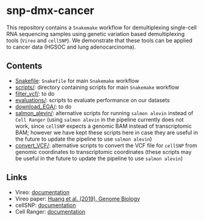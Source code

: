 # snp-dmx-cancer

This repository contains a `Snakemake` workflow for demultiplexing single-cell RNA sequencing samples using genetic variation based demultiplexing tools (`Vireo` and `cellSNP`). We demonstrate that these tools can be applied to cancer data (HGSOC and lung adenocarcinoma).


## Contents

- [Snakefile](Snakefile): `Snakefile` for main `Snakemake` workflow
- [scripts/](scripts/): directory containing scripts for main `Snakemake` workflow
- [filter_vcf/](filter_vcf/): to do
- [evaluations/](evaluations/): scripts to evaluate performance on our datasets
- [download_EGA/](download_EGA/): to do
- [salmon_alevin/](salmon_alevin/): alternative scripts for running `salmon alevin` instead of `Cell Ranger` (using `salmon alevin` in the pipeline currently does not work, since `cellSNP` expects a genomic BAM instead of transcriptomic BAM; however we have kept these scripts here in case they are useful in the future to update the pipeline to use `salmon alevin`)
- [convert_VCF/](convert_VCF/): alternative scripts to convert the VCF file for `cellSNP` from genomic coordinates to transcriptomic coordinates (these scripts may be useful in the future to update the pipeline to use `salmon alevin`)


## Links

- Vireo: [documentation](https://vireosnp.readthedocs.io/en/latest/index.html)
- Vireo paper: [Huang et al. (2019), Genome Biology](https://genomebiology.biomedcentral.com/articles/10.1186/s13059-019-1865-2)
- cellSNP: [documentation](https://github.com/single-cell-genetics/cellSNP)
- Cell Ranger: [documentation](https://support.10xgenomics.com/single-cell-gene-expression/software/overview/welcome)

